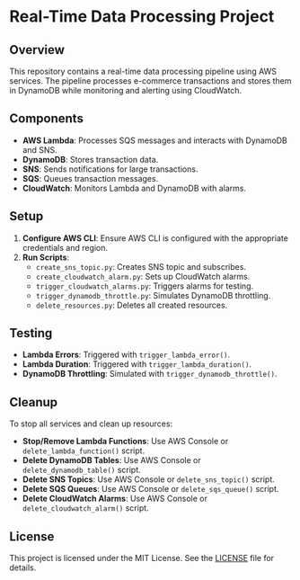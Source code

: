 # Real-Time Data Processing Project

## Overview

This repository contains a real-time data processing pipeline using AWS services. The pipeline processes e-commerce transactions and stores them in DynamoDB while monitoring and alerting using CloudWatch.

## Components

- **AWS Lambda**: Processes SQS messages and interacts with DynamoDB and SNS.
- **DynamoDB**: Stores transaction data.
- **SNS**: Sends notifications for large transactions.
- **SQS**: Queues transaction messages.
- **CloudWatch**: Monitors Lambda and DynamoDB with alarms.

## Setup

1. **Configure AWS CLI**: Ensure AWS CLI is configured with the appropriate credentials and region.
2. **Run Scripts**:
   - `create_sns_topic.py`: Creates SNS topic and subscribes.
   - `create_cloudwatch_alarm.py`: Sets up CloudWatch alarms.
   - `trigger_cloudwatch_alarms.py`: Triggers alarms for testing.
   - `trigger_dynamodb_throttle.py`: Simulates DynamoDB throttling.
   - `delete_resources.py`: Deletes all created resources.

## Testing

- **Lambda Errors**: Triggered with `trigger_lambda_error()`.
- **Lambda Duration**: Triggered with `trigger_lambda_duration()`.
- **DynamoDB Throttling**: Simulated with `trigger_dynamodb_throttle()`.

## Cleanup

To stop all services and clean up resources:

- **Stop/Remove Lambda Functions**: Use AWS Console or `delete_lambda_function()` script.
- **Delete DynamoDB Tables**: Use AWS Console or `delete_dynamodb_table()` script.
- **Delete SNS Topics**: Use AWS Console or `delete_sns_topic()` script.
- **Delete SQS Queues**: Use AWS Console or `delete_sqs_queue()` script.
- **Delete CloudWatch Alarms**: Use AWS Console or `delete_cloudwatch_alarm()` script.

## License

This project is licensed under the MIT License. See the [LICENSE](LICENSE) file for details.

